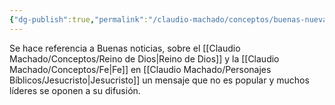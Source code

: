 ```yaml
---
{"dg-publish":true,"permalink":"/claudio-machado/conceptos/buenas-nuevas/"}
---
```


Se hace referencia a Buenas noticias, sobre el [[Claudio Machado/Conceptos/Reino de Dios\|Reino de Dios]] y la [[Claudio Machado/Conceptos/Fe\|Fe]] en [[Claudio Machado/Personajes Bíblicos/Jesucristo\|Jesucristo]] un mensaje que no es popular y muchos líderes se oponen a su difusión.